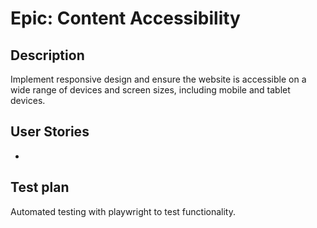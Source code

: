 # Epic: Content Accessibility
## Description
Implement responsive design and ensure the website is accessible on a wide range of devices and screen sizes, including mobile and tablet devices.
## User Stories
* 

## Test plan
Automated testing with playwright to test functionality.